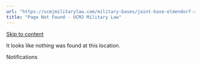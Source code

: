 ```yaml
---
url: "https://ucmjmilitarylaw.com/military-bases/joint-base-elmendorf-richardson-alaska-military-defense-lawyer-ucmj-legal-guide/%7Blocation12"
title: "Page Not Found - UCMJ Military Law"
---
```


[Skip to content](https://ucmjmilitarylaw.com/military-bases/joint-base-elmendorf-richardson-alaska-military-defense-lawyer-ucmj-legal-guide/%7Blocation12#content)

It looks like nothing was found at this location.

Notifications